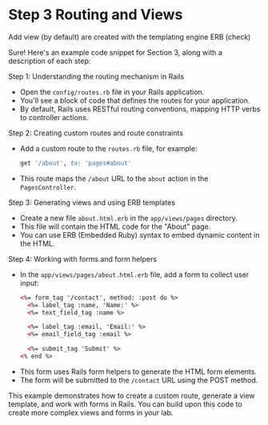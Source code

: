 # Step 3  Routing and Views

Add view (by default) are created with the templating engine ERB (check)

Sure! Here's an example code snippet for Section 3, along with a description of each step:

Step 1: Understanding the routing mechanism in Rails

- Open the `config/routes.rb` file in your Rails application.
- You'll see a block of code that defines the routes for your application.
- By default, Rails uses RESTful routing conventions, mapping HTTP verbs to controller actions.

Step 2: Creating custom routes and route constraints

- Add a custom route to the `routes.rb` file, for example:
  ```ruby
  get '/about', to: 'pages#about'
  ```
- This route maps the `/about` URL to the `about` action in the `PagesController`.

Step 3: Generating views and using ERB templates

- Create a new file `about.html.erb` in the `app/views/pages` directory.
- This file will contain the HTML code for the "About" page.
- You can use ERB (Embedded Ruby) syntax to embed dynamic content in the HTML.

Step 4: Working with forms and form helpers

- In the `app/views/pages/about.html.erb` file, add a form to collect user input:
  ```html
  <%= form_tag '/contact', method: :post do %>
    <%= label_tag :name, 'Name:' %>
    <%= text_field_tag :name %>

    <%= label_tag :email, 'Email:' %>
    <%= email_field_tag :email %>

    <%= submit_tag 'Submit' %>
  <% end %>
  ```
- This form uses Rails form helpers to generate the HTML form elements.
- The form will be submitted to the `/contact` URL using the POST method.

This example demonstrates how to create a custom route, generate a view template, and work with forms in Rails. You can build upon this code to create more complex views and forms in your lab.